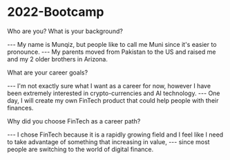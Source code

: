 # 2022-Bootcamp

Who are you? What is your background?

--- My name is Munqiz, but people like to call me Muni since it's easier to pronounce.
--- My parents moved from Pakistan to the US and raised me and my 2 older brothers in Arizona.

What are your career goals?

--- I'm not exactly sure what I want as a career for now, however I have been extremely interested in crypto-currencies and AI technology. 
--- One day, I will create my own FinTech product that could help people with their finances. 

Why did you choose FinTech as a career path?

--- I chose FinTech because it is a rapidly growing field and I feel like I need to take advantage of something that increasing in value,
--- since most people are switching to the world of digital finance.  
